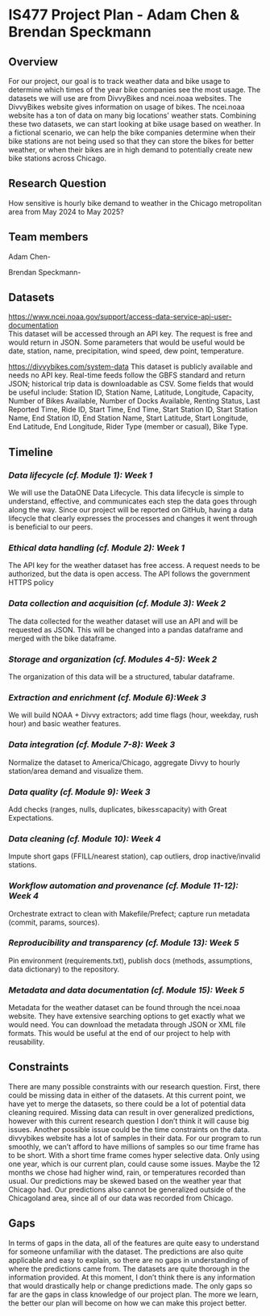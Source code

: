 # IS477 Project Plan - Adam Chen & Brendan Speckmann

## **Overview**
For our project, our goal is to track weather data and bike usage to determine which times of the year bike companies see the most usage. The datasets we will use are from DivvyBikes and ncei.noaa websites. The DivvyBikes website gives information on usage of bikes. The ncei.noaa website has a ton of data on many big locations' weather stats. Combining these two datasets, we can start looking at bike usage based on weather. In a fictional scenario, we can help the bike companies determine when their bike stations are not being used so that they can store the bikes for better weather, or when their bikes are in high demand to potentially create new bike stations across Chicago.

## **Research Question**
How sensitive is hourly bike demand to weather in the Chicago metropolitan area from May 2024 to May 2025?

## **Team members**
Adam Chen- 

Brendan Speckmann-

## **Datasets**
https://www.ncei.noaa.gov/support/access-data-service-api-user-documentation  
This dataset will be accessed through an API key. The request is free and would return in JSON. Some parameters that would be useful would be date, station, name, precipitation, wind speed, dew point, temperature. 

https://divvybikes.com/system-data
This dataset is publicly available and needs no API key. Real-time feeds follow the GBFS standard and return JSON; historical trip data is downloadable as CSV. Some fields that would be useful include: Station ID, Station Name, Latitude, Longitude, Capacity, Number of Bikes Available, Number of Docks Available, Renting Status, Last Reported Time, Ride ID, Start Time, End Time, Start Station ID, Start Station Name, End Station ID, End Station Name, Start Latitude, Start Longitude, End Latitude, End Longitude, Rider Type (member or casual), Bike Type.

## **Timeline**
### *Data lifecycle (cf. Module 1): Week 1*
We will use the DataONE Data Lifecycle. This data lifecycle is simple to understand, effective, and communicates each step the data goes through along the way. Since our project will be reported on GitHub, having a data lifecycle that clearly expresses the processes and changes it went through is beneficial to our peers.

### *Ethical data handling (cf. Module 2): Week 1*
The API key for the weather dataset has free access. A request needs to be authorized, but the data is open access. The API follows the government HTTPS policy

### *Data collection and acquisition (cf. Module 3): Week 2*
The data collected for the weather dataset will use an API and will be requested as JSON. This will be changed into a pandas dataframe and merged with the bike dataframe. 

### *Storage and organization (cf. Modules 4-5): Week 2*
The organization of this data will be a structured, tabular dataframe. 

### *Extraction and enrichment (cf. Module 6):Week 3*
We will build NOAA + Divvy extractors; add time flags (hour, weekday, rush hour) and basic weather features.

### *Data integration (cf. Module 7-8): Week 3*
Normalize the dataset to America/Chicago, aggregate Divvy to hourly station/area demand and visualize them.

### *Data quality (cf. Module 9): Week 3*
Add checks (ranges, nulls, duplicates, bikes≤capacity) with Great Expectations.

### *Data cleaning (cf. Module 10): Week 4*
Impute short gaps (FFILL/nearest station), cap outliers, drop inactive/invalid stations.

### *Workflow automation and provenance (cf. Module 11-12): Week 4*
Orchestrate extract to clean with Makefile/Prefect; capture run metadata (commit, params, sources).

### *Reproducibility and transparency (cf. Module 13): Week 5*
Pin environment (requirements.txt), publish docs (methods, assumptions, data dictionary) to the repository.

### *Metadata and data documentation (cf. Module 15): Week 5*
Metadata for the weather dataset can be found through the ncei.noaa website. They have extensive searching options to get exactly what we would need. You can download the metadata through JSON or XML file formats. This would be useful at the end of our project to help with reusability. 


## **Constraints**
There are many possible constraints with our research question. First, there could be missing data in either of the datasets. At this current point, we have yet to merge the datasets, so there could be a lot of potential data cleaning required. Missing data can result in over generalized predictions, however with this current research question I don’t think it will cause big issues. Another possible issue could be the time constraints on the data. divvybikes website has a lot of samples in their data. For our program to run smoothly, we can’t afford to have millions of samples so our time frame has to be short. With a short time frame comes hyper selective data. Only using one year, which is our current plan, could cause some issues. Maybe the 12 months we chose had higher wind, rain, or temperatures recorded than usual. Our predictions may be skewed based on the weather year that Chicago had. Our predictions also cannot be generalized outside of the Chicagoland area, since all of our data was recorded from Chicago.   
	

## **Gaps**
In terms of gaps in the data, all of the features are quite easy to understand for someone unfamiliar with the dataset. The predictions are also quite applicable and easy to explain, so there are no gaps in understanding of where the predictions came from. The datasets are quite thorough in the information provided. At this moment, I don’t think there is any information that would drastically help or change predictions made. The only gaps so far are the gaps in class knowledge of our project plan. The more we learn, the better our plan will become on how we can make this project better.
